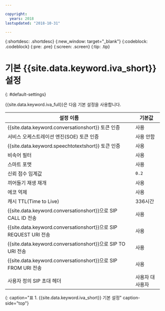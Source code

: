 ```yaml
---

copyright:
  years: 2018
lastupdated: "2018-10-31"

---
```


{:shortdesc: .shortdesc}
{:new_window: target="_blank"}
{:codeblock: .codeblock}
{:pre: .pre}
{:screen: .screen}
{:tip: .tip}


# 기본 {{site.data.keyword.iva_short}} 설정
{: #default-settings}

{{site.data.keyword.iva_full}}은 다음 기본 설정을 사용합니다.

| 설정 이름 | 기본값 |
|------|---------------|
| {{site.data.keyword.conversationshort}} 토큰 인증| 사용 |
| 서비스 오케스트레이션 엔진(SOE) 토큰 인증| 사용 안함 |
| {{site.data.keyword.speechtotextshort}} 토큰 인증| 사용 |
| 비속어 필터 | 사용 |
| 스마트 포맷 | 사용 |
| 신뢰 점수 임계값 | `0.2` |
| 끼어들기 재생 재개 | 사용 |
| 에코 억제 | 사용 |
| 캐시 TTL(Time to Live) | 336시간 |
| {{site.data.keyword.conversationshort}}으로 SIP CALL ID 전송 | 사용 |
| {{site.data.keyword.conversationshort}}으로 SIP REQUEST URI 전송 | 사용 |
| {{site.data.keyword.conversationshort}}으로 SIP TO URI 전송 | 사용 |
| {{site.data.keyword.conversationshort}}으로 SIP FROM URI 전송 | 사용 |
| 사용자 정의 SIP 초대 헤더 | 사용자 대 사용자 |
{: caption="표 1. {{site.data.keyword.iva_short}} 기본 설정" caption-side="top"}
